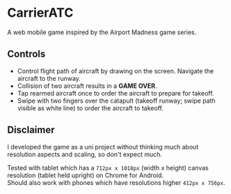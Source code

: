 # CarrierATC

A web mobile game inspired by the Airport Madness game series. 

## Controls 
- Control flight path of aircraft by drawing on the screen. Navigate the aircraft to the runway.
- Collision of two aircraft results in a **GAME OVER**.
- Tap rearmed aircraft once to order the aircraft to prepare for takeoff.
- Swipe with two fingers over the catapult (takeoff runway; swipe path visible as white line) to order the aircraft to takeoff.

## Disclaimer 
I developed the game as a uni project without thinking much about resolution aspects and scaling, so don't expect much.

Tested with tablet which has a `712px x 1018px` (width x height) canvas resolution (tablet held upright) on Chrome for Android.  
Should also work with phones which have resolutions higher `412px x 756px`.
